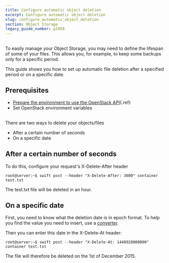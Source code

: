 ```yaml
---
title: Configure automatic object deletion
excerpt: Configure automatic object deletion
slug: configure_automatic_object_deletion
section: Object Storage
legacy_guide_number: g1950
---
```



## 
To easily manage your Object Storage, you may need to define the lifespan of some of your files. This allows you, for example, to keep some backups only for a specific period.

This guide shows you how to set up automatic file deletion after a specified period or on a specific date.


## Prerequisites

- [Prepare the environment to use the OpenStack API](../platform/public-cloud/prepare_the_environment_for_using_the_openstack_api/guide.en-asia.md){.ref}
- Set OpenStack environment variables




## 
There are two ways to delete your objects/files

- After a certain number of seconds
- On a specific date




## After a certain number of seconds
To do this, configure your request's X-Delete-After header 


```
root@server:~$ swift post --header "X-Delete-After: 3600" container test.txt
```


The test.txt file will be deleted in an hour.


## On a specific date
First, you need to know what the deletion date is in epoch format.
To help you find the value you need to insert, use a [converter](http://www.epochconverter.com/).

Then you can enter this date in the X-Delete-At header:


```
root@server:~$ swift post --header "X-Delete-At: 1448928000000" container test.txt
```


The file will therefore be deleted on the 1st of December 2015.


## 
 


